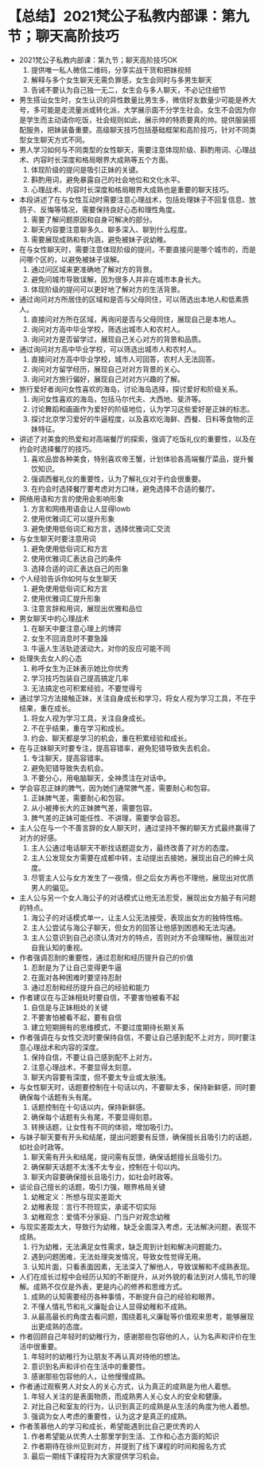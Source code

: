 # 【总结】2021梵公子私教内部课：第九节；聊天高阶技巧

-   2021梵公子私教内部课：第九节；聊天高阶技巧OK
    1.  提供唯一私人微信二维码，分享实战干货和把妹视频
    2.  解释与多个女生聊天无需负罪感，女生会同时与多男生聊天
    3.  告诫不要认为自己独一无二，女生会与多人聊天，不必记住细节
-   男生搭讪女生时，女生认识的异性数量比男生多，微信好友数量少可能是养大号，多可能是走流量派或转化派，大学展示面不分学生社会。女生不会因为你是学生而主动请你吃饭，社会规则如此，展示帅的特质要真的帅。提供服装搭配服务，把妹装备重要。高级聊天技巧包括基础框架和高阶技巧，针对不同类型女生聊天方式不同。
-   男人学习如何与不同类型的女性聊天，需要注意体现阶级、斟酌用词、心理战术、内容时长深度和格局眼界大成熟等五个方面。
    1.  体现阶级的提问是吸引正妹的关键。
    2.  斟酌用词，避免暴露自己的社会地位和文化水平。
    3.  心理战术、内容时长深度和格局眼界大成熟也是重要的聊天技巧。
-   本段讲述了在与女性互动时需要注意心理战术，包括处理妹子不回复信息、放鸽子、反悔等情况，需要保持良好心态和理性角度。
    1.  需要了解问题原因和自身可解决的部分。
    2.  聊天内容要注意聊多久、聊多深入、聊到什么程度。
    3.  需要展现成熟和有内涵，避免被妹子说幼稚。
-   在与女性聊天时，需要注意体现阶级的提问，不要直接问是哪个城市的，而是问哪个区的，以避免被妹子误解。
    1.  通过问区域来更准确地了解对方的背景。
    2.  避免问城市导致误解，因为很多人并非在城市本身长大。
    3.  体现阶级的提问可以更好地了解对方的生活背景。
-   通过询问对方所居住的区域和是否与父母同住，可以筛选出本地人和低素质人。
    1.  直接问对方所在区域，再询问是否与父母同住，展现自己是本地人。
    2.  询问对方高中毕业学校，筛选出城市人和农村人。
    3.  询问对方是否留学过，展现自己关心对方的背景和品质。
-   通过询问对方高中毕业学校，可以筛选出城市人和农村人。
    1.  直接问对方高中毕业学校，城市人可回答，农村人无法回答。
    2.  询问对方留学经历，展现自己对对方背景的关心。
    3.  询问对方旅行偏好，展现自己对对方兴趣的了解。
-   旅行爱好者询问女性喜欢的海岛，讨论海岛选择，探讨爱好和阶级关系。
    1.  询问女性喜欢的海岛，包括马尔代夫、大西地、斐济等。
    2.  讨论舞蹈和画画作为爱好的阶级地位，认为学习这些爱好是正妹的标志。
    3.  探讨北京学习爱好的牛逼程度，以及喜欢吃海鲜、西餐、日料等食物的正妹特征。
-   讲述了对美食的热爱和对高端餐厅的探索，强调了吃饭礼仪的重要性，以及在约会时选择餐厅的技巧。
    1.  喜欢品尝各种美食，特别喜欢帝王蟹，计划体验各高端餐厅菜品，提升餐饮知识。
    2.  强调西餐礼仪的重要性，认为了解礼仪对于约会很重要。
    3.  在约会时选择餐厅要考虑对方口味，避免选择不合适的餐厅。
-   网络用语和方言的使用会影响形象
    1.  方言和网络用语会让人显得lowb
    2.  使用优雅词汇可以提升形象
    3.  避免使用低俗词汇和方言，选择优雅词汇交流
-   与女生聊天时要注意用词
    1.  避免使用低俗词汇和方言
    2.  使用优雅词汇表达自己的条件
    3.  选择合适的词汇表达自己的形象
-   个人经验告诉你如何与女生聊天
    1.  避免使用低俗词汇和方言
    2.  使用优雅词汇提升形象
    3.  注意言辞和用词，展现出优雅和品位
-   男女聊天中的心理战术
    1.  在聊天中要注意心理上的博弈
    2.  女生不回消息时不要急躁
    3.  牛逼人生活轨迹波动大，对你的反应可能不同
-   处理失去女人的心态
    1.  称呼女生为正妹表示她比你优秀
    2.  学习技巧包装自己提高搞定几率
    3.  无法搞定也可积累经验，不要觉得亏
-   通过学习方法接触正妹，关注自身成长和学习，将女人视为学习工具，不在乎结果，重在成长。
    1.  将女人视为学习工具，关注自身成长。
    2.  不在乎结果，重在学习和成长。
    3.  约会、聊天都是学习的机会，重在积累经验和成长。
-   在与正妹聊天时要专注，提高容错率，避免犯错导致失去机会。
    1.  专注聊天，提高容错率。
    2.  避免犯错导致失去机会。
    3.  不要分心，用电脑聊天，全神贯注在对话中。
-   学会容忍正妹的脾气，因为她们通常脾气差，需要耐心和包容。
    1.  正妹脾气差，需要耐心和包容。
    2.  从小被捧长大的正妹脾气差，需要包容。
    3.  脾气差的正妹可能任性、不讲理，需要学会容忍。
-   主人公在与一个不善言辞的女人聊天时，通过坚持不懈的聊天方式最终赢得了对方的好感。
    1.  主人公通过电话聊天不断找话题逗女方，最终改善了对方的态度。
    2.  主人公发现女方需要在成都中转，主动提出去接她，展现出自己的绅士风度。
    3.  尽管主人公与女方发生了一夜情，但之后女方再也不理他，展现出对优质男人的偏见。
-   主人公与另一个女人海公子的对话模式让他无法忍受，展现出女方脑子有问题的特点。
    1.  海公子的对话模式单一，让主人公无法接受，表现出女方的独特性格。
    2.  主人公尝试与海公子聊天，但女方的回答让他感到困惑和无法沟通。
    3.  主人公意识到自己必须认清对方的特点，否则对方不会理睬他，展现出对自我认知的重视。
-   作者强调忍耐的重要性，通过忍耐和经历提升自己的价值
    1.  忍耐是为了让自己变得更牛逼
    2.  在面对各种困难时要坚持忍耐
    3.  通过忍耐和经历提升自己的经验和能力
-   作者建议在与正妹相处时要自信，不要害怕被看不起
    1.  自信是与正妹相处的关键
    2.  不要害怕被看不起，要有自信
    3.  建立短期拥有的思维模式，不要过度期待长期关系
-   作者强调在与女性交流时要保持自信，不要让自己感到配不上对方，同时要注意心理战术和内容的深度。
    1.  保持自信，不要让自己感到配不上对方。
    2.  注意心理战术，不要显得太刻意。
    3.  聊天内容要有深度，但不要太专业或太肤浅。
-   与女性聊天时，话题要控制在十句话以内，不要聊太多，保持新鲜感，同时要确保每个话题有头有尾。
    1.  话题控制在十句话以内，保持新鲜感。
    2.  确保每个话题有头有尾，不要显得刻意。
    3.  转换话题，让女性有不同的体验，增加吸引力。
-   与妹子聊天要有开头和结尾，提出问题要有反馈，确保擅长且吸引力的话题，如社会时政等。
    1.  聊天需有开头和结尾，提问需有反馈，确保话题擅长且吸引力。
    2.  确保聊天话题不太浅不太专业，控制在十句以内。
    3.  聊天内容要确保擅长且吸引力，如社会时政等。
-   谈论自己擅长的话题，吸引力强，眼界格局关键
    1.  幼稚定义：所想与现实差距大
    2.  幼稚表现：言行不符现实，承诺不切实际
    3.  幼稚观念：爱情不分家庭、门当户对观念幼稚
-   与现实差距太大，导致行为幼稚，缺乏全面深入考虑，无法解决问题，表现不成熟。
    1.  行为幼稚，无法满足女性需求，缺乏周到计划和解决问题能力。
    2.  遇到问题困难，无法处理突发情况，导致女性觉得无用。
    3.  认知片面，只看表面因素，无法深入了解他人，导致误解和不成熟表现。
-   人们在成长过程中会经历认知的不断提升，从对外貌的看法到对人情礼节的理解。成熟不仅仅是外表，更是内心的修养和思维方式。
    1.  成熟的认知需要经历各种事情，不断提升自己的经验和眼界。
    2.  不懂人情礼节和礼义廉耻会让人显得幼稚和不成熟。
    3.  从最高最长的角度去看问题，围绕着礼义廉耻等价值观来思考，能够展现出更成熟的态度。
-   作者回顾自己年轻时的幼稚行为，感谢那些包容他的人，认为名声和评价在生活中很重要。
    1.  年轻时的幼稚行为让朋友不再认真对待他的想法。
    2.  意识到名声和评价在生活中的重要性。
    3.  感谢那些包容他的人，让他慢慢成熟。
-   作者通过观察男人对女人的关心方式，认为真正的成熟是为他人着想。
    1.  年轻人关注的是表面物质，而成熟男人关心女人的安全和健康。
    2.  对比自己和室友的行为，认识到真正的成熟是从生活的角度为他人着想。
    3.  强调为女人考虑的重要性，认为这才是真正的成熟。
-   作者羡慕他人的学习和成长，希望能遇到比自己更优秀的人
    1.  作者希望能从优秀人士那里学到生活、工作和心态方面的知识
    2.  作者期待在徐州见到对方，并提到了线下课程的时间和报名方式
    3.  最后一期线下课程将为大家提供学习机会。